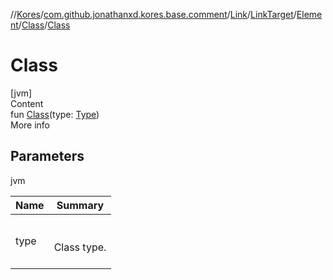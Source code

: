 //[Kores](../../../../../index.md)/[com.github.jonathanxd.kores.base.comment](../../../../index.md)/[Link](../../../index.md)/[LinkTarget](../../index.md)/[Element](../index.md)/[Class](index.md)/[Class](-class.md)



# Class  
[jvm]  
Content  
fun [Class](-class.md)(type: [Type](https://docs.oracle.com/javase/8/docs/api/java/lang/reflect/Type.html))  
More info  


## Parameters  
  
jvm  
  
|  Name|  Summary| 
|---|---|
| <a name="com.github.jonathanxd.kores.base.comment/Link.LinkTarget.Element.Class/Class/#java.lang.reflect.Type/PointingToDeclaration/"></a>type| <a name="com.github.jonathanxd.kores.base.comment/Link.LinkTarget.Element.Class/Class/#java.lang.reflect.Type/PointingToDeclaration/"></a><br><br>Class type.<br><br>
  
  




